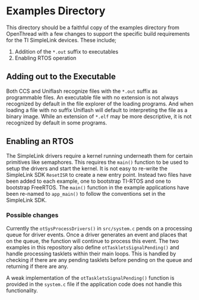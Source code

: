 ﻿# Examples Directory

This directory should be a faithful copy of the examples directory from
OpenThread with a few changes to support the specific build requirements for
the TI SimpleLink devices. These include;

1. Addition of the `*.out` suffix to executables
2. Enabling RTOS operation

## Adding out to the Executable

Both CCS and Uniflash recognize files with the `*.out` suffix as programmable
files. An executable file with no extension is not always recognized by default
in the file explorer of the loading programs. And when loading a file with no
suffix Uniflash will default to interpreting the file as a binary image. While
an extension of `*.elf` may be more descriptive, it is not recognized by
default in some programs.

## Enabling an RTOS

The SimpleLink drivers require a kernel running underneath them for certain
primitives like semaphores. This requires the `main()` function to be used to
setup the drivers and start the kernel. It is not easy to re-write the
SimpleLink SDK `ResetISR` to create a new entry point. Instead two files have
been added to each example, one to bootstrap TI-RTOS and one to bootstrap
FreeRTOS. The `main()` function in the example applications have been re-named
to `app_main()` to follow the conventions set in the SimpleLink SDK.

### Possible changes

Currently the `otSysProcessDrivers()` in `src/system.c` pends on a processing
queue for driver events. Once a driver generates an event and places that on
the queue, the function will continue to process this event. The two examples
in this repository also define `otTaskletsSignalPending()` and handle
processing tasklets within their main loops. This is handled by checking if
there are any pending tasklets before pending on the queue and returning if
there are any.

A weak implementation of the `otTaskletsSignalPending()` function is provided
in the `system.c` file if the application code does not handle this
functionality.

